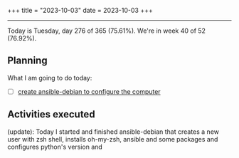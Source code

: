 +++
title = "2023-10-03"
date = 2023-10-03
+++

---

Today is Tuesday, day 276 of 365 (75.61%). We're in week 40 of 52 (76.92%). 

## Planning

What I am going to do today: 

- [ ] [create ansible-debian to configure the computer](https://github.com/OmnicodeSolutions/ansible-debian)

## Activities executed

(update): Today I started and finished ansible-debian that creates a new user with zsh shell, installs oh-my-zsh, ansible and some packages and configures python's version and  